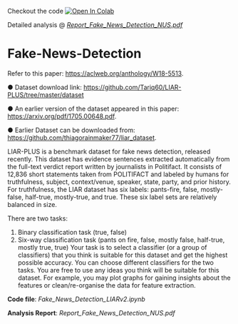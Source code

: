 Checkout the code [![Open In Colab](https://colab.research.google.com/assets/colab-badge.svg)](https://colab.research.google.com/github/shrebox/Fake-News-Detection/blob/master/Fake_News_Detection_LIARv2.ipynb)

Detailed analysis @ [*Report_Fake_News_Detection_NUS.pdf*](https://github.com/shrebox/Fake-News-Detection/blob/master/Report_Fake_News_Detection_NUS.pdf)

# Fake-News-Detection

Refer to this paper: ​https://aclweb.org/anthology/W18-5513​.

● Dataset download link: ​https://github.com/Tariq60/LIAR-PLUS/tree/master/dataset

● An earlier version of the dataset appeared in this paper:
https://arxiv.org/pdf/1705.00648.pdf​.

● Earlier Dataset can be downloaded from:
​https://github.com/thiagorainmaker77/liar_dataset​.

LIAR-PLUS is a benchmark dataset for fake news detection, released recently. This dataset
has evidence sentences extracted automatically from the full-text verdict report written by
journalists in Politifact. It consists of 12,836 short statements taken from POLITIFACT and
labeled by humans for truthfulness, subject, context/venue, speaker, state, party, and prior
history. For truthfulness, the LIAR dataset has six labels: pants-fire, false, mostly-false,
half-true, mostly-true, and true. These six label sets are relatively balanced in size.

There are two tasks:
1. Binary classification task (true, false)
2. Six-way classification task (pants on fire, false, mostly false, half-true, mostly true, true)
Your task is to select a classifier (or a group of classifiers) that you think is suitable for this
dataset and get the highest possible accuracy. You can choose different classifiers for the
two tasks. You are free to use any ideas you think will be suitable for this dataset. For
example, you may plot graphs for gaining insights about the features or clean/re-organise
the data for feature extraction.

**Code file**: *Fake_News_Detection_LIARv2.ipynb*

**Analysis Report**: *Report_Fake_News_Detection_NUS.pdf*

